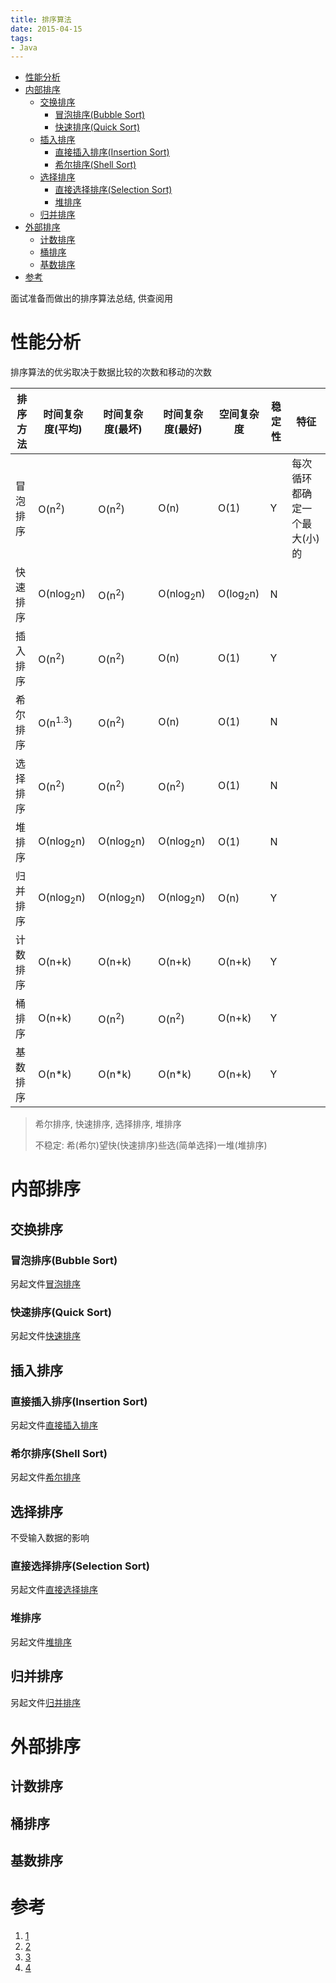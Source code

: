 ```yaml
---
title: 排序算法
date: 2015-04-15
tags:
- Java
---
```

<!-- TOC -->

- [性能分析](#性能分析)
- [内部排序](#内部排序)
  - [交换排序](#交换排序)
    - [冒泡排序(Bubble Sort)](#冒泡排序bubble-sort)
    - [快速排序(Quick Sort)](#快速排序quick-sort)
  - [插入排序](#插入排序)
    - [直接插入排序(Insertion Sort)](#直接插入排序insertion-sort)
    - [希尔排序(Shell Sort)](#希尔排序shell-sort)
  - [选择排序](#选择排序)
    - [直接选择排序(Selection Sort)](#直接选择排序selection-sort)
    - [堆排序](#堆排序)
  - [归并排序](#归并排序)
- [外部排序](#外部排序)
  - [计数排序](#计数排序)
  - [桶排序](#桶排序)
  - [基数排序](#基数排序)
- [参考](#参考)

<!-- /TOC -->

面试准备而做出的排序算法总结, 供查阅用
# 性能分析

排序算法的优劣取决于数据比较的次数和移动的次数

| 排序方法 | 时间复杂度(平均)     | 时间复杂度(最坏)     | 时间复杂度(最好)     | 空间复杂度          | 稳定性 | 特征                         |
| -------- | -------------------- | -------------------- | -------------------- | ------------------- | ------ | ---------------------------- |
| 冒泡排序 | O(n<sup>2</sup>)     | O(n<sup>2</sup>)     | O(n)                 | O(1)                | Y      | 每次循环都确定一个最大(小)的 |
| 快速排序 | O(nlog<sub>2</sub>n) | O(n<sup>2</sup>)     | O(nlog<sub>2</sub>n) | O(log<sub>2</sub>n) | N      |                              |
| 插入排序 | O(n<sup>2</sup>)     | O(n<sup>2</sup>)     | O(n)                 | O(1)                | Y      |                              |
| 希尔排序 | O(n<sup>1.3</sup>)   | O(n<sup>2</sup>)     | O(n)                 | O(1)                | N      |                              |
| 选择排序 | O(n<sup>2</sup>)     | O(n<sup>2</sup>)     | O(n<sup>2</sup>)     | O(1)                | N      |                              |
| 堆排序   | O(nlog<sub>2</sub>n) | O(nlog<sub>2</sub>n) | O(nlog<sub>2</sub>n) | O(1)                | N      |                              |
| 归并排序 | O(nlog<sub>2</sub>n) | O(nlog<sub>2</sub>n) | O(nlog<sub>2</sub>n) | O(n)                | Y      |                              |
| 计数排序 | O(n+k)               | O(n+k)               | O(n+k)               | O(n+k)              | Y      |                              |
| 桶排序   | O(n+k)               | O(n<sup>2</sup>)     | O(n<sup>2</sup>)     | O(n+k)              | Y      |                              |
| 基数排序 | O(n*k)               | O(n*k)               | O(n*k)               | O(n+k)              | Y      |                              |

> 希尔排序, 快速排序, 选择排序, 堆排序
>
> 不稳定: 希(希尔)望快(快速排序)些选(简单选择)一堆(堆排序)

# 内部排序

## 交换排序

### 冒泡排序(Bubble Sort)

另起文件[冒泡排序](./01.sort/02.BubbleSort.md)

### 快速排序(Quick Sort)

另起文件[快速排序](./01.sort/03.QuickSort.md)

## 插入排序

### 直接插入排序(Insertion Sort)

另起文件[直接插入排序](./01.sort/04.InsertionSort.md)

### 希尔排序(Shell Sort)

另起文件[希尔排序](./01.sort/05.ShellSort.md)

## 选择排序

不受输入数据的影响

### 直接选择排序(Selection Sort)

另起文件[直接选择排序](./01.sort/06.SelectionSort.md)

### 堆排序

另起文件[堆排序](./01.sort/07.HeapSort.md)

## 归并排序

另起文件[归并排序](./01.sort/08.MergeSort.md)

# 外部排序

## 计数排序

## 桶排序

## 基数排序

# 参考

1. [1](https://www.cnblogs.com/onepixel/articles/7674659.html)
2. [2](http://www.sorting-algorithms.com/)
3. [3](http://www.atool.org/sort.php)
4. [4](http://tools.jb51.net/aideddesign/paixu_ys)
